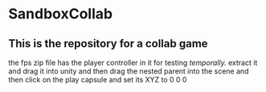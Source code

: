# SandboxCollab
## This is the repository for a collab game

the fps zip file has the player controller in it for testing *temporally.* 
extract it and drag it into unity and then drag the nested parent into the scene and 
then click on the play capsule and set its XYZ to 0 0 0
